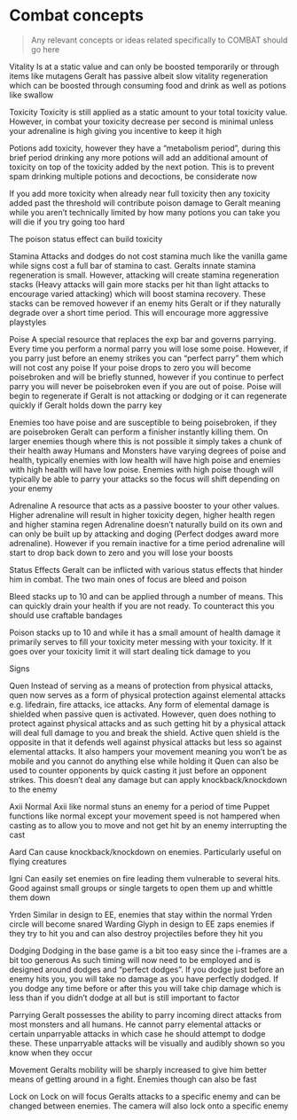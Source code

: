 # Combat concepts
> Any relevant concepts or ideas related specifically to COMBAT should go here



Vitality
Is at a static value and can only be boosted temporarily or through items like mutagens
Geralt has passive albeit slow vitality regeneration which can be boosted through consuming food and drink as well as potions like swallow



Toxicity
Toxicity is still applied as a static amount to your total toxicity value. However, in combat your toxicity decrease per second is minimal unless your adrenaline is high giving you incentive to keep it high

Potions add toxicity, however they have a “metabolism period”, during this brief period drinking any more potions will add an additional amount of toxicity on top of the toxicity added by the next potion. This is to prevent spam drinking multiple potions and decoctions, be considerate now

If you add more toxicity when already near full toxicity then any toxicity added past the threshold will contribute poison damage to Geralt meaning while you aren’t technically limited by how many potions you can take you will die if you try going too hard

The poison status effect can build toxicity



Stamina
Attacks and dodges do not cost stamina much like the vanilla game while signs cost a full bar of stamina to cast. Geralts innate stamina regeneration is small.
However, attacking will create stamina regeneration stacks (Heavy attacks will gain more stacks per hit than light attacks to encourage varied attacking) which will boost stamina recovery. These stacks can be removed however if an enemy hits Geralt or if they naturally degrade over a short time period. This will encourage more aggressive playstyles



Poise
A special resource that replaces the exp bar and governs parrying. Every time you perform a normal parry you will lose some poise. However, if you parry just before an enemy strikes you can “perfect parry” them which will not cost any poise
If your poise drops to zero you will become poisebroken and will be briefly stunned, however if you continue to perfect parry you will never be poisebroken even if you are out of poise. Poise will begin to regenerate if Geralt is not attacking or dodging or it can regenerate quickly if Geralt holds down the parry key

Enemies too have poise and are susceptible to being poisebroken, if they are poisebroken Geralt can perform a finisher instantly killing them. On larger enemies though where this is not possible it simply takes a chunk of their health away
Humans and Monsters have varying degrees of poise and health, typically enemies with low health will have high poise and enemies with high health will have low poise. Enemies with high poise though will typically be able to parry your attacks so the focus will shift depending on your enemy



Adrenaline
A resource that acts as a passive booster to your other values. Higher adrenaline will result in higher toxicity degen, higher health regen and higher stamina regen
Adrenaline doesn’t naturally build on its own and can only be built up by attacking and doging (Perfect dodges award more adrenaline). However if you remain inactive for a time period adrenaline will start to drop back down to zero and you will lose your boosts



Status Effects
Geralt can be inflicted with various status effects that hinder him in combat. The two main ones of focus are bleed and poison

Bleed stacks up to 10 and can be applied through a number of means. This can quickly drain your health if you are not ready. To counteract this you should use craftable bandages 

Poison stacks up to 10 and while it has a small amount of health damage it primarily serves to fill your toxicity meter messing with your toxicity. If it goes over your toxicity limit it will start dealing tick damage to you





Signs



Quen
Instead of serving as a means of protection from physical attacks, quen now serves as a form of physical protection against elemental attacks e.g. lifedrain, fire attacks, ice attacks. Any form of elemental damage is shielded when passive quen is activated. However, quen does nothing to protect against physical attacks and as such getting hit by a physical attack will deal full damage to you and break the shield.
Active quen shield is the opposite in that it defends well against physical attacks but less so against elemental attacks. It also hampers your movement meaning you won’t be as mobile and you cannot do anything else while holding it
Quen can also be used to counter opponents by quick casting it just before an opponent strikes. This doesn’t deal any damage but can apply knockback/knockdown to the enemy



Axii
Normal Axii like normal stuns an enemy for a period of time
Puppet functions like normal except your movement speed is not hampered when casting as to allow you to move and not get hit by an enemy interrupting the cast



Aard
Can cause knockback/knockdown on enemies. Particularly useful on flying creatures



Igni
Can easily set enemies on fire leading them vulnerable to several hits. Good against small groups or single targets to open them up and whittle them down



Yrden
Similar in design to EE, enemies that stay within the normal Yrden circle will become snared
Warding Glyph in design to EE zaps enemies if they try to hit you and can also destroy projectiles before they hit you



Dodging
Dodging in the base game is a bit too easy since the i-frames are a bit too generous
As such timing will now need to be employed and is designed around dodges and “perfect dodges”. If you dodge just before an enemy hits you, you will take no damage as you have perfectly dodged. If you dodge any time before or after this you will take chip damage which is less than if you didn’t dodge at all but is still important to factor



Parrying
Geralt possesses the ability to parry incoming direct attacks from most monsters and all humans. He cannot parry elemental attacks or certain unparryable attacks in which case he should attempt to dodge these. These unparryable attacks will be visually and audibly shown so you know when they occur



Movement
Geralts mobility will be sharply increased to give him better means of getting around in a fight. Enemies though can also be fast



Lock on
Lock on will focus Geralts attacks to a specific enemy and can be changed between enemies. The camera will also lock onto a specific enemy
